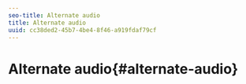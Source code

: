 ```yaml
---
seo-title: Alternate audio
title: Alternate audio
uuid: cc38ded2-45b7-4be4-8f46-a919fdaf79cf
---
```


# Alternate audio{#alternate-audio}

